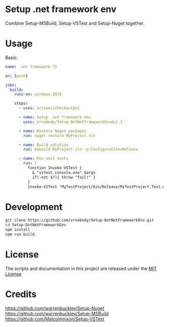 
# Setup .net framework env
Combine Setup-MSBuild, Setup-VSTest and Setup-Nuget together.  

# Usage

Basic:
```yaml
name: .net framework CI

on: [push]

jobs:
  build:
    runs-on: windows-2019

    steps:
      - uses: actions/checkout@v2

      - name: Setup .net framework env
        uses: vrnobody/Setup-DotNetFrameworkEnv@v1.3

      - name: Restore Nuget packages
        run: nuget restore MyProject.sln

      - name: Build solution
        run: msbuild MyProject.sln -p:Configuration=Release

      - name: Run unit tests
        run: |
          function Invoke-VSTest {
            & "vstest.console.exe" $args
            if(-not $?){ throw "fail!" }
          }
          Invoke-VSTest "MyTestProject/bin/Release/MyTestProject.Test.dll"

```

# Development

```bash
git clone https://github.com/vrnobody/Setup-DotNetFrameworkEnv.git
cd Setup-DotNetFrameworkEnv
npm install
npm run build
```

# License

The scripts and documentation in this project are released under the [MIT License](LICENSE)

# Credits

https://github.com/warrenbuckley/Setup-Nuget  
https://github.com/warrenbuckley/Setup-MSBuild  
https://github.com/Malcolmnixon/Setup-VSTest  
